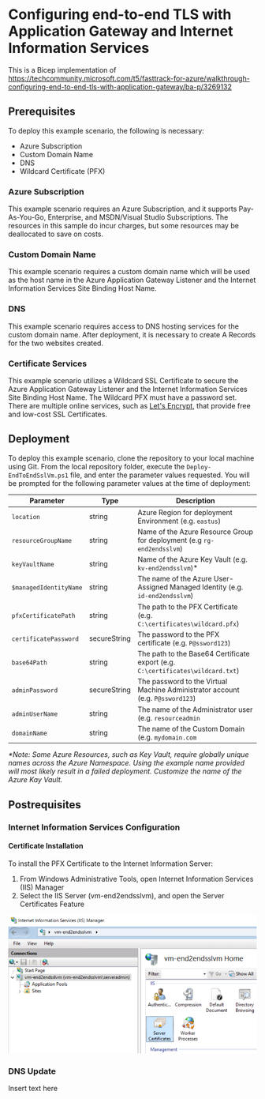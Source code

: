 # Configuring end-to-end TLS with Application Gateway and Internet Information Services

This is a Bicep implementation of <https://techcommunity.microsoft.com/t5/fasttrack-for-azure/walkthrough-configuring-end-to-end-tls-with-application-gateway/ba-p/3269132>

## Prerequisites

To deploy this example scenario, the following is necessary:

- Azure Subscription
- Custom Domain Name
- DNS
- Wildcard Certificate (PFX)

### Azure Subscription

This example scenario requires an Azure Subscription, and it supports Pay-As-You-Go, Enterprise, and MSDN/Visual Studio Subscriptions. The resources in this sample do incur charges, but some resources may be deallocated to save on costs.

### Custom Domain Name

This example scenario requires a custom domain name which will be used as the host name in the Azure Application Gateway Listener and the Internet Information Services Site Binding Host Name.

### DNS

This example scenario requires access to DNS hosting services for the custom domain name. After deployment, it is necessary to create A Records for the two websites created.

### Certificate Services

This example scenario utilizes a Wildcard SSL Certificate to secure the Azure Application Gateway Listener and the Internet Information Services Site Binding Host Name. The Wildcard PFX must have a password set. There are multiple online services, such as [Let's Encrypt](https://letsencrypt.org/getting-started/), that provide free and low-cost SSL Certificates.

## Deployment

To deploy this example scenario, clone the repository to your local machine using Git. From the local repository folder, execute the `Deploy-EndToEndSslVm.ps1` file, and enter the parameter values requested. You will be prompted for the following parameter values at the time of deployment:

| Parameter                 | Type   | Description                                                                                                                                    |
| ------------------------- | ------ | ---------------------------------------------------------------------------------------------------------------------------------------------- |
| `location`                | string | Azure Region for deployment Environment (e.g. `eastus`)|
| `resourceGroupName`       | string | Name of the Azure Resource Group for deployment (e.g `rg-end2endsslvm`)|
| `keyVaultName`            | string | Name of the Azure Key Vault (e.g. `kv-end2endsslvm`)*|
| `$managedIdentityName`    | string | The name of the Azure User-Assigned Managed Identity (e.g. `id-end2endsslvm`)|
| `pfxCertificatePath`      | string | The path to the PFX Certificate (e.g. `C:\certificates\wildcard.pfx`)|
| `certificatePassword`     | secureString | The password to the PFX certificate (e.g. `P@ssword123`)|
| `base64Path`              | string | The path to the Base64 Certificate export (e.g. `C:\certificates\wildcard.txt`)|
| `adminPassword`           | secureString | The password to the Virtual Machine Administrator account (e.g. `P@ssword123`)|
| `adminUserName`           | string | The name of the Administrator user (e.g. `resourceadmin`|
| `domainName`              | string | The name of the Custom Domain (e.g. `mydomain.com`|

_*Note: Some Azure Resources, such as Key Vault, require globally unique names across the Azure Namespace. Using the example name provided will most likely result in a failed deployment. Customize the name of the Azure Kay Vault._

## Postrequisites

### Internet Information Services Configuration

#### Certificate Installation

To install the PFX Certificate to the Internet Information Server:

1. From Windows Administrative Tools, open Internet Information Services (IIS) Manager
2. Select the IIS Server (vm-end2endsslvm), and open the Server Certificates Feature

![Alt text](https://raw.githubusercontent.com/joshuawaddell/end-to-end-ssl-vm/main/images/iis_manager_server_certificates_1.png "a title")

### DNS Update

Insert text here
